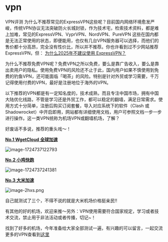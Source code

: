 # vpn
VPN评测
为什么不推荐常见的ExpressVPN这些呢？目前国内网络环境愈发严峻，传统VPN协议无法突破防火长城封锁，作为技术宅，检索技术资料，都是难上加难，常见的ExpressVPN、VyprVPN、NordVPN、PureVPN 这些在国内都是无法正常使用的状态，即便能用，也仅有几台VPN服务器可以选择，而他们的售价都十分高昂，完全没有性价比，所以并不推荐。你也许看到过不少网站推荐 ExpressVPN，但： [为什么2025年不建议使用 ExpressVPN？](https://vpnx.cc/archives/wei-shi-me-bu-zai-tui-jian-guo-nei-fan-qiang-yong-hu-shi-yong-expressvpn)

为什么不推荐免费VPN呢？免费VPN之所以免费，要么是靠广告收入，要么是靠出卖用户的隐私。使用免费VPN的风险还不止于此，国内用户如果不慎使用到免费的钓鱼VPN，还可能面临「喝茶」的风险。特别是针对外贸或学习需要，千万记得使用付费的VPN，最好是注册地位于海外的VPN。

以下推荐的VPN都是有一定知名度的，技术成熟，而且专注中国市场，拥有中国大陆优化线路，不管是学习还是外贸工作，都可以稳定的翻墙，满足日常需求。使用方式十分简单，注册后购买订阅套餐，导入对应系统下的软件（Clash 或 Shadowrocket）中开启即用，网站都有详细使用文档，用户可参照文档一步一步进行操作。这一类VPN统称为机场VPN或翻墙机场，了解？

好废话不多说，推荐的重头戏～！


**[No.1 WgetCloud 全球加速](https://invite.wgetcloud.ltd/auth/register?code=5WFMnj)**

![image-1724737122793](https://halo-blog-bucket.oss-cn-zhangjiakou.aliyuncs.com/image-1724737122793.png?x-oss-process=style/original)


**[No.2 小鸡快跑](https://v2.xiaojikp.cc/#/register?invitecode=s37ND4au)**

![image-1724737241381](https://halo-blog-bucket.oss-cn-zhangjiakou.aliyuncs.com/image-1724737241381.png?x-oss-process=style/original)


**[No.3 大米加速](https://1s.bigmeok.me/user#/register?code=vxZZ3XIu)**

![image-2hxs.png](https://halo-blog-bucket.oss-cn-zhangjiakou.aliyuncs.com/image-2hxs.png)

自己就测试了三个，不得不说的就是大米机场价格挺亲民!!

有其他的好的机场，欢迎来推～另外：VPN使用需要符合国家规定，学习或者技术交流，禁止用于非法活动或者传播，切记~！

找到了好多的机场，今年准备给大家全部测试一遍，有兴趣的可以留言，一起交流  更多的VPN查看到[这里](https://vpnx.cc/archives/2025nian-hao-yong-ji-chang-di-yi-dan)

